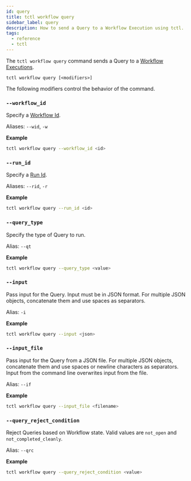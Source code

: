 ```yaml
---
id: query
title: tctl workflow query
sidebar_label: query
description: How to send a Query to a Workflow Execution using tctl.
tags:
  - reference
  - tctl
---
```


The `tctl workflow query` command sends a Query to a [Workflow Executions](/docs/concepts/what-is-a-workflow-execution).

`tctl workflow query [<modifiers>]`

The following modifiers control the behavior of the command.

### `--workflow_id`

Specify a [Workflow Id](/docs/concepts/what-is-a-workflow-id).

Aliases: `--wid`, `-w`

**Example**

```bash
tctl workflow query --workflow_id <id>
```

### `--run_id`

Specify a [Run Id](/docs/concepts/what-is-a-run-id).

Aliases: `--rid`, `-r`

**Example**

```bash
tctl workflow query --run_id <id>
```

### `--query_type`

Specify the type of Query to run.

Alias: `--qt`

**Example**

```bash
tctl workflow query --query_type <value>
```

### `--input`

Pass input for the Query.
Input must be in JSON format.
For multiple JSON objects, concatenate them and use spaces as separators.

Alias: `-i`

**Example**

```bash
tctl workflow query --input <json>
```

### `--input_file`

Pass input for the Query from a JSON file.
For multiple JSON objects, concatenate them and use spaces or newline characters as separators.
Input from the command line overwrites input from the file.

Alias: `--if`

**Example**

```bash
tctl workflow query --input_file <filename>
```

### `--query_reject_condition`

Reject Queries based on Workflow state.
Valid values are `not_open` and `not_completed_cleanly`.

Alias: `--qrc`

**Example**

```bash
tctl workflow query --query_reject_condition <value>
```
